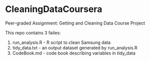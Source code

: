 # CleaningDataCoursera
Peer-graded Assignment: Getting and Cleaning Data Course Project

This repo contains 3 failes:
1) run_analysis.R - R script to clean Samsung data
2) tidy_data.txt - an output dataset generated by run_analysis.R
3) CodeBook.md - code book describing variables in tidy_data

